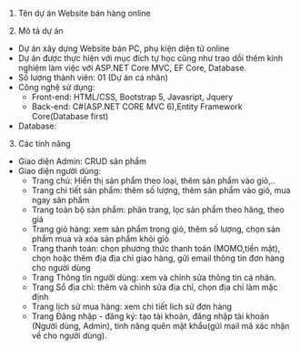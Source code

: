 1. Tên dự án
Website bán hàng online

2. Mô tả dự án
- Dự án xây dựng Website bán PC, phụ kiện diện tử online
- Dự án được thực hiện với mục đích tự học cũng như trao dồi thêm kinh nghiệm làm việc với ASP.NET Core MVC, EF Core, Database.
- Số lượng thành viên: 01 (Dự án cá nhân)
- Công nghệ sử dụng:
  + Front-end: HTML/CSS, Bootstrap 5, Javasript, Jquery
  + Back-end: C#(ASP.NET CORE MVC 6),Entity Framework Core(Database first)
- Database:

3. Các tính năng
- Giao diện Admin: CRUD sản phẩm
- Giao diện người dùng:
  + Trang chủ: Hiển thị sản phẩm theo loại, thêm sản phẩm vào giỏ,..
  + Trang chi tiết sản phẩm: thêm số lượng, thêm sản phẩm vào giỏ, mua ngay sản phẩm
  + Trang toàn bộ sản phẩm: phân trang, lọc sản phẩm theo hãng, theo giá
  + Trang giỏ hàng: xem sản phẩm trong giỏ, thêm số lượng, chọn sản phẩm mua và xóa sản phẩm khỏi giỏ
  + Trang thanh toán: chọn phương thức thanh toán (MOMO,tiền mặt), chọn hoặc thêm địa địa chỉ giao hàng, gửi email thông tin đơn hàng cho người dùng
  + Trang Thông tin người dùng: xem và chỉnh sửa thông tin cá nhân.
  + Trang Sổ địa chỉ: thêm và chỉnh sửa địa chỉ, chọn địa chỉ làm mặc định
  + Trang lịch sử mua hàng: xem chi tiết lich sử đơn hàng
  + Trang Đăng nhập - đăng ký: tạo tài khoản, đăng nhập tài khoản (Người dùng, Admin), tính năng quên mật khẩu(gửi mail mã xác nhận về cho người dùng).
